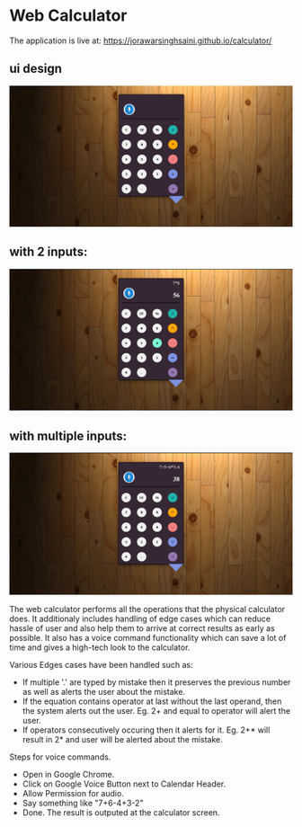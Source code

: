# Web Calculator
The application is live at: https://jorawarsinghsaini.github.io/calculator/
## ui design
![](images/1.png)

## with 2 inputs:
![](images/2.png)

## with multiple inputs:
 ![](images/3.png)
 
 The web calculator performs all the operations that the physical calculator does. It additionaly includes handling of edge cases which can reduce hassle of user and also help them to arrive at correct results as early as possible. It also has a voice command functionality which can save a lot of time and gives a high-tech look to the calculator.
 
 Various Edges cases have been handled such as:
 
 * If multiple '.' are  typed by mistake then it preserves the previous number as well as   alerts the user about the mistake.
 * If the equation contains operator at last without the last operand, then the system alerts out the user. Eg. 2+ and equal to operator will alert the user.
 * If operators consecutively occuring then it alerts for it. Eg. 2+* will result in 2* and user will be alerted about the mistake.
 
 
Steps for voice commands.

*    Open in Google Chrome.
*    Click on Google Voice Button next to Calendar Header.
*    Allow Permission for audio.
*    Say something like "7+6-4+3-2"
*    Done. The result is outputed at the calculator screen. 
